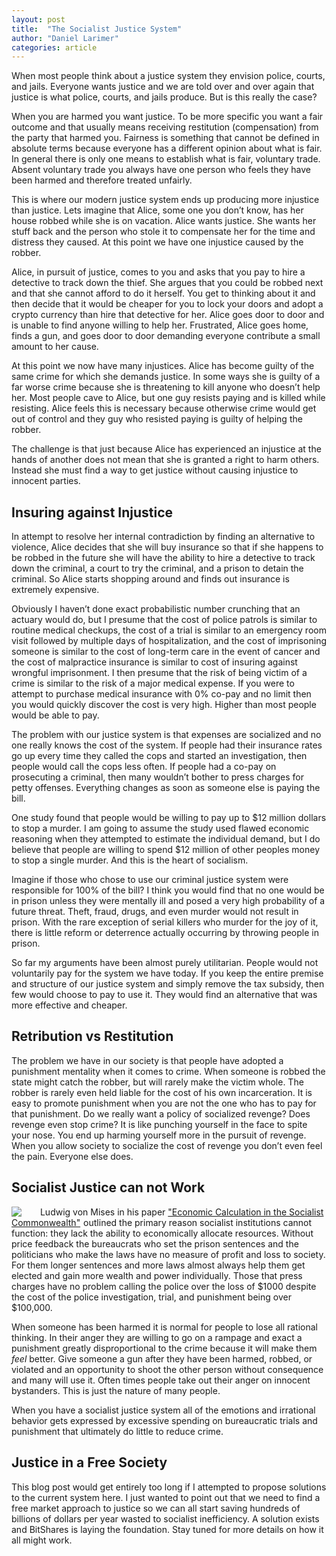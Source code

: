 ```yaml
---
layout: post
title:  "The Socialist Justice System"
author: "Daniel Larimer"
categories: article
---
```


When most people think about a justice system they envision police, courts, and jails.  Everyone wants justice and we are told over and over again that justice is what police, courts, and jails produce.   But is this really the case?

When you are harmed you want justice.  To be more specific you want a fair outcome and that usually means receiving restitution (compensation) from the party that harmed you.    Fairness is something that cannot be defined in absolute terms because everyone has a different opinion about what is fair.    In general there is only one means to establish what is fair, voluntary trade.
Absent voluntary trade you always have one person who feels they have been harmed and therefore treated unfairly.    

This is where our modern justice system ends up producing more injustice than justice.  Lets imagine that Alice, some one you don’t know, has her house robbed while she is on vacation.  Alice wants justice.  She wants her stuff back and the person who stole it to compensate her for the time and distress they caused.  At this point we have one injustice caused by the robber.  

Alice, in pursuit of justice, comes to you and asks that you pay to hire a detective to track down the thief.  She argues that you could be robbed next and that she cannot afford to do it herself.   You get to thinking about it and then decide that it would be cheaper for you to lock your doors and adopt a crypto currency than hire that detective for her.   Alice goes door to door and is unable to find anyone willing to help her.    Frustrated, Alice goes home, finds a gun, and goes door to door demanding everyone contribute a small amount to her cause.  

At this point we now have many injustices.  Alice has become guilty of the same crime for which she demands justice.    In some ways she is guilty of a far worse crime because she is threatening to kill anyone who doesn’t help her.  Most people cave to Alice, but one guy resists paying and is killed while resisting.  Alice feels this is necessary because otherwise crime would get out of control and they guy who resisted paying is guilty of helping the robber.  

The challenge is that just because Alice has experienced an injustice at the hands of another does not mean that she is granted a right to harm others.   Instead she must find a way to get justice without causing injustice to innocent parties.     

## Insuring against Injustice 

In attempt to resolve her internal contradiction by finding an alternative to violence, Alice decides that she will buy insurance so that if she happens to be robbed in the future she will have the ability to hire a detective to track down the criminal, a court to try the criminal, and a prison to detain the criminal.    So Alice starts shopping around and finds out insurance is extremely expensive.   

Obviously I haven’t done exact probabilistic number crunching that an actuary would do, but I presume that the cost of police patrols is similar to routine medical checkups, the cost of a trial is similar to an emergency room visit followed by multiple days of hospitalization, and the cost of imprisoning someone is similar to the cost of long-term care in the event of cancer and the cost of malpractice insurance is similar to cost of insuring against wrongful imprisonment.   I then presume that the risk of being victim of a crime is similar to the risk of a major medical expense.     If you were to attempt to purchase medical insurance with 0% co-pay and no limit then you would quickly discover the cost is very high.   Higher than most people would be able to pay.

The problem with our justice system is that expenses are socialized and no one really knows the cost of the system.   If people had their insurance rates go up every time they called the cops and started an investigation, then people would call the cops less often.   If people had a co-pay on prosecuting a criminal, then many wouldn’t bother to press charges for petty offenses.   Everything changes as soon as someone else is paying the bill.   

One study found that people would be willing to pay up to $12 million dollars to stop a murder.  I am going to assume the study used flawed economic reasoning when they attempted to estimate the individual demand, but I do believe that people are willing to spend $12 million of other peoples money to stop a single murder.    And this is the heart of socialism.  

Imagine if those who chose to use our criminal justice system were responsible for 100% of the bill?    I think you would find that no one would be in prison unless they were mentally ill and posed a very high probability of a future threat.   Theft, fraud, drugs, and even murder would not result in prison.  With the rare exception of serial killers who murder for the joy of it, there is little reform or deterrence actually occurring by throwing people in prison.  

So far my arguments have been almost purely utilitarian.  People would not voluntarily pay for the system we have today.  If you keep the entire premise and structure of our justice system and simply remove the tax subsidy, then few would choose to pay to use it.   They would find an alternative that was more effective and cheaper. 

## Retribution vs Restitution 

The problem we have in our society is that people have adopted a punishment mentality when it comes to crime.   When someone is robbed the state might catch the robber, but will rarely make the victim whole.    The robber is rarely even held liable for the cost of his own incarceration.   It is easy to promote punishment when you are not the one who has to pay for that punishment.    Do we really want a policy of socialized revenge?   Does revenge even stop crime?   It is like punching yourself in the face to spite your nose.   You end up harming yourself more in the pursuit of revenge.   When you allow society to socialize the cost of revenge you don’t even feel the pain.  Everyone else does.  

## Socialist Justice can not Work 

<a href="http://www.amazon.com/gp/product/1610165500/ref=as_li_tl?ie=UTF8&camp=1789&creative=9325&creativeASIN=1610165500&linkCode=as2&tag=bytesblog-20&linkId=Q6F4R4WHY765QUXV"><img style="float:left;margin-right:25px" border="0" src="http://ws-na.amazon-adsystem.com/widgets/q?_encoding=UTF8&ASIN=1610165500&Format=_SL250_&ID=AsinImage&MarketPlace=US&ServiceVersion=20070822&WS=1&tag=bytesblog-20" ></a><img src="http://ir-na.amazon-adsystem.com/e/ir?t=bytesblog-20&l=as2&o=1&a=1610165500" width="1" height="1" border="0" alt="" style="border:none !important; margin:0px !important;" />
Ludwig von Mises in his paper <a href="http://www.amazon.com/gp/product/1610165500/ref=as_li_tl?ie=UTF8&camp=1789&creative=9325&creativeASIN=1610165500&linkCode=as2&tag=bytesblog-20&linkId=SCMO4EUMKNPS4K3C">"Economic Calculation in the Socialist Commonwealth"</a><img src="http://ir-na.amazon-adsystem.com/e/ir?t=bytesblog-20&l=as2&o=1&a=1610165500" width="1" height="1" border="0" alt="" style="border:none !important; margin:0px !important;" /> outlined the primary reason socialist institutions cannot function: they lack the ability to economically allocate resources.  Without price feedback the bureaucrats who set the prison sentences and the politicians who make the laws have no measure of profit and loss to society.  For them longer sentences and more laws almost always help them get elected and gain more wealth and power individually.   Those that press charges have no problem calling the police over the loss of $1000 despite the cost of the police investigation, trial, and punishment being over $100,000.     

When someone has been harmed it is normal for people to lose all rational thinking.  In their anger they are willing to go on a rampage and exact a punishment greatly disproportional to the crime because it will make them *feel* better.    Give someone a gun after they have been harmed, robbed, or violated and an opportunity to shoot the other person without consequence and many will use it.   Often times people take out their anger on innocent bystanders.  This is just the nature of many people.   

When you have a socialist justice system all of the emotions and irrational behavior gets expressed by excessive spending on bureaucratic trials and punishment that ultimately do little to reduce crime.  

## Justice in a Free Society 

This blog post would get entirely too long if I attempted to propose solutions to the current system here.   I just wanted to point out that we need to find a free market approach to justice so we can all start saving hundreds of billions of dollars per year wasted to socialist inefficiency.  A solution exists and BitShares is laying the foundation.   Stay tuned for more details on how it all might work. 
